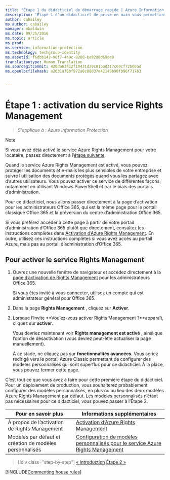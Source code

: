 ```yaml
---
title: "Étape 1 du didacticiel de démarrage rapide | Azure Information Protection"
description: "Étape 1 d’un didacticiel de prise en main vous permettant de tester rapidement Microsoft Azure Information Protection dans votre organisation en environ 20 minutes."
author: cabailey
ms.author: cabailey
manager: mbaldwin
ms.date: 09/25/2016
ms.topic: article
ms.prod: 
ms.service: information-protection
ms.technology: techgroup-identity
ms.assetid: f6dbb143-96f7-4a9c-8208-be9280d69de9
translationtype: Human Translation
ms.sourcegitcommit: 420da63412f10431d29c01bad317c69cf72b66ad
ms.openlocfilehash: a2631af6bf972a8c88d37e42149b90fb96f71763


---
```


# <a name="step-1-activate-the-rights-management-service"></a>Étape 1 : activation du service Rights Management
 
>*S’applique à : Azure Information Protection*

> [!NOTE]
>Si vous avez déjà activé le service Azure Rights Management pour votre locataire, passez directement à l’[étape suivante](infoprotect-tutorial-step2.md). 

Quand le service Azure Rights Management est activé, vous pouvez protéger les documents et e-mails les plus sensibles de votre entreprise et suivre l’utilisation des documents protégés quand vous les partagez avec d’autres utilisateurs. Vous pouvez activer ce service de différentes façons, notamment en utilisant Windows PowerShell et par le biais des portails d’administration.

Pour ce didacticiel, nous allons passer directement à la page d’activation pour les administrateurs Office 365, qui est la même page pour le portail classique Office 365 et la préversion du centre d’administration Office 365. 

Si vous préférez accéder à cette page à partir de votre portail d’administration d’Office 365 plutôt que directement, consultez les instructions complètes dans [Activation d’Azure Rights Management](../deploy-use/activate-service.md). En outre, utilisez ces instructions complètes si vous avez accès au portail Azure, mais pas au portail d’administration d’Office 365.

## <a name="to-activate-the-rights-management-service"></a>Pour activer le service Rights Management

1. Ouvrez une nouvelle fenêtre de navigateur et accédez directement à la [page d’activation de Rights Management](https://account.activedirectory.windowsazure.com/RmsOnline/Manage.aspx) pour les administrateurs Office 365.
    
    Si vous êtes invité à vous connecter, utilisez un compte qui est administrateur général pour Office 365.

2. Dans la page **Rights Management** , cliquez sur **Activer**.

3. Lorsque l’invite **Voulez-vous activer Rights Management ?**apparaît, cliquez sur **activer**.

    Vous devriez maintenant voir **Rights management est activé** , ainsi que l’option de désactivation (vous devrez peut-être actualiser la page manuellement).

    À ce stade, ne cliquez pas sur **fonctionnalités avancées**. Vous seriez redirigé vers le portail Azure Classic permettant de configurer des modèles personnalisés qui sont superflus pour ce didacticiel. À la place, vous pouvez fermer cette page.

C’est tout ce que vous avez à faire pour cette première étape du didacticiel. Pour un déploiement de production, vous souhaiterez probablement configurer des modèles personnalisés, en plus ou au lieu des deux modèles Azure Rights Management par défaut. Les modèles personnalisés n’étant pas nécessaires pour ce didacticiel, vous pouvez passer à l’Étape 2.

|Pour en savoir plus|Informations supplémentaires|
|--------------------------------|--------------------------|
|À propos de l’activation de Rights Management|[Activation d’Azure Rights Management](../deploy-use/activate-service.md)|
|Modèles par défaut et création de modèles personnalisés|[Configuration de modèles personnalisés pour le service Azure Rights Management](../deploy-use/configure-custom-templates.md)|

>[!div class="step-by-step"]
[&#171; Introduction](infoprotect-quick-start-tutorial.md)
[Étape 2 &#187;](infoprotect-tutorial-step2.md)

[!INCLUDE[Commenting house rules](../includes/houserules.md)]



<!--HONumber=Feb17_HO2-->


